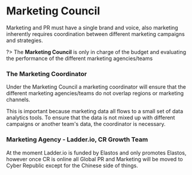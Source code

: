 
# Marketing Council

Marketing and PR must have a single brand and voice, also marketing inherently requires coordination between different marketing campaigns and strategies.

?> The **Marketing Council** is only in charge of the budget and evaluating the performance of the different marketing agencies/teams


### The Marketing Coordinator

Under the Marketing Council a marketing coordinator will ensure that the different marketing agencies/teams do not overlap regions or marketing channels.

This is important because marketing data all flows to a small set of data analytics tools. To ensure that the data is not
mixed up with different campaigns or another team's data, the coordinator is necessary.


### Marketing Agency - Ladder.io, CR Growth Team

At the moment Ladder.io is funded by Elastos and only promotes Elastos, however once CR is online all Global PR and Marketing will be
moved to Cyber Republic except for the Chinese side of things.


